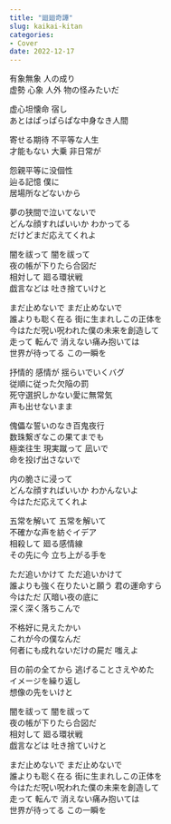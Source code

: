 ```yaml
---
title: "廻廻奇譚"
slug: kaikai-kitan
categories:
- Cover
date: 2022-12-17
---
```


有象無象 人の成り  
虚勢 心象 人外 物の怪みたいだ  

虚心坦懐命 宿し  
あとはぱっぱらぱな中身なき人間  

寄せる期待 不平等な人生  
才能もない 大乗 非日常が  

怨親平等に没個性  
辿る記憶 僕に  
居場所などないから  

夢の狭間で泣いてないで  
どんな顔すればいいか わかってる  
だけどまだ応えてくれよ  

闇を祓って 闇を祓って  
夜の帳が下りたら合図だ  
相対して 廻る環状戦  
戯言などは 吐き捨ていけと  

まだ止めないで まだ止めないで  
誰よりも聡く在る 街に生まれしこの正体を  
今はただ呪い呪われた僕の未来を創造して  
走って 転んで 消えない痛み抱いては  
世界が待ってる この一瞬を  

抒情的 感情が 揺らいでいくバグ  
従順に従った欠陥の罰  
死守選択しかない愛に無常気  
声も出せないまま  

傀儡な誓いのなき百鬼夜行  
数珠繋ぎなこの果てまでも  
極楽往生 現実蹴って 凪いで  
命を投げ出さないで  

内の脆さに浸って  
どんな顔すればいいか わかんないよ  
今はただ応えてくれよ  

五常を解いて 五常を解いて  
不確かな声を紡ぐイデア  
相殺して 廻る感情線  
その先に今 立ち上がる手を  

ただ追いかけて ただ追いかけて  
誰よりも強く在りたいと願う 君の運命すら  
今はただ 仄暗い夜の底に  
深く深く落ちこんで  

不格好に見えたかい  
これが今の僕なんだ  
何者にも成れないだけの屍だ 嗤えよ  

目の前の全てから 逃げることさえやめた  
イメージを繰り返し  
想像の先をいけと  

闇を祓って 闇を祓って  
夜の帳が下りたら合図だ  
相対して 廻る環状戦  
戯言などは 吐き捨ていけと  

まだ止めないで まだ止めないで  
誰よりも聡く在る 街に生まれしこの正体を  
今はただ呪い呪われた僕の未来を創造して  
走って 転んで 消えない痛み抱いては  
世界が待ってる この一瞬を  